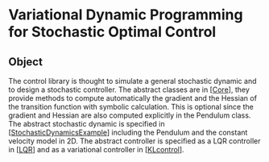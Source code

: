# Variational Dynamic Programming for Stochastic Optimal Control

## Object
The control library is thought to simulate a general stochastic dynamic and 
to design a stochastic controller. The abstract classes are in \[[Core][0]\], they provide methods to compute automatically the gradient and the Hessian of the transition function with symbolic calculation. 
This is optional since the gradient and Hessian are also computed explicitly in the Pendulum class. 
The abstract stochastic dynamic is specified in \[[StochasticDynamicsExample][1]\] including the Pendulum and the constant velocity model in 2D. The abstract controller is specified 
as a LQR controller  in \[[LQR][2]\] and as a variational controller in \[[KLcontrol][3]\].

[0]: ./Core
[1]: ./StochasticDynamicsExample.py
[2]: ./LQR.py
[3]: ./KLcontrol.py
